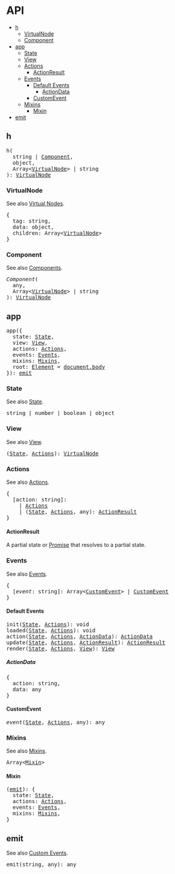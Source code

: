 # API
<!-- TOC -->

- [h](#h)
  - [VirtualNode](#virtualnode)
  - [Component](#component)
- [app](#app)
  - [State](#state)
  - [View](#view)
  - [Actions](#actions)
    - [ActionResult](#actionresult)
  - [Events](#events)
    - [Default Events](#default-events)
      - [ActionData](#actiondata)
    - [CustomEvent](#customevent)
  - [Mixins](#mixins)
    - [Mixin](#mixin)
- [emit](#emit)

<!-- /TOC -->

## h

<pre>
h(
  string | <a href="#component">Component</a>,
  object,
  Array&lt<a href="#virtualnode">VirtualNode</a>&gt | string
): <a href="#virtualnode">VirtualNode</a>
</pre>

### VirtualNode

See also [Virtual Nodes](/docs/virtual-nodes.md).

<pre>
{
  tag: string,
  data: object,
  children: Array&lt<a href="#VirtualNode">VirtualNode</a>&gt
}
</pre>

### Component

See also [Components](/docs/components.md).

<pre>
<i>Component</i>(
  any,
  Array&lt<a href="#virtualnode">VirtualNode</a>&gt | string
): <a href="#virtualnode">VirtualNode</a>
</pre>

## app

<pre>
app({
  state: <a href="#state">State</a>,
  view: <a href="#view">View</a>,
  actions: <a href="#actions">Actions</a>,
  events: <a href="#events">Events</a>,
  mixins: <a href="#mixins">Mixins</a>,
  root: <a href="https://developer.mozilla.org/en-US/docs/Web/API/Element">Element</a> = <a href="https://developer.mozilla.org/en-US/docs/Web/API/Document/body">document.body</a>
}): <a href="#emit">emit</a>
</pre>

### State

See also [State](/docs/state.md).

<pre>
string | number | boolean | object
</pre>

### View

See also [View](/docs/view.md).

<pre>
(<a href="#state">State</a>, <a href="#actions">Actions</a>): <a href="#virtualnode">VirtualNode</a>
</pre>

### Actions

See also [Actions](/docs/actions.md).

<pre>
{
  [action: string]:
    | <a href="#actions">Actions</a>
    | (<a href="#state">State</a>, <a href="#actions">Actions</a>, any): <a href="#actionresult">ActionResult</a>
}
</pre>

#### ActionResult

A partial state or [Promise](https://developer.mozilla.org/en-US/docs/Web/JavaScript/Reference/Global_Objects/Promise) that resolves to a partial state.

### Events

See also [Events](/docs/events.md).

<pre>
{
  [<i>event</i>: string]: Array&lt<a href="#customevent">CustomEvent</a>&gt | <a href="#event">CustomEvent</a>
}
</pre>

#### Default Events

<pre>
<a id="init"></a>init(<a href="#state">State</a>, <a href="#actions">Actions</a>): void
<a id="loaded"></a>loaded(<a href="#state">State</a>, <a href="#actions">Actions</a>): void
<a id="action"></a>action(<a href="#state">State</a>, <a href="#actions">Actions</a>, <a href="#actiondata">ActionData</a>): <a href="#actiondata">ActionData</a>
<a id="update"></a>update(<a href="#state">State</a>, <a href="#actions">Actions</a>, <a href="#actionresult">ActionResult</a>): <a href="#actionresult">ActionResult</a>
<a id="render"></a>render(<a href="#state">State</a>, <a href="#actions">Actions</a>, <a href="#view">View</a>): <a href="#view">View</a>
</pre>

##### ActionData

<pre>
{
  action: string,
  data: any
}
</pre>

#### CustomEvent

<pre>
<i>event</i>(<a href="#state">State</a>, <a href="#actions">Actions</a>, any): any
</pre>

### Mixins

See also [Mixins](/docs/mixins.md).

<pre>
Array&lt<a href="#mixin">Mixin</a>&gt
</pre>

#### Mixin

<pre>
(<a href="#emit">emit</a>): {
  state: <a href="#state">State</a>,
  actions: <a href="#actions">Actions</a>,
  events: <a href="#events">Events</a>,
  mixins: <a href="#mixins">Mixins</a>,
}
</pre>

## emit

See also [Custom Events](/docs/events.md#custom-events).

<pre>
emit(string, any): any
</pre>


